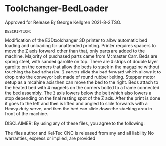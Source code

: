 # Toolchanger-BedLoader
Approved for Release By George Kellgren 2021-8-2 TSO.

    DESCRIPTION:
Modification of the E3Dtoolchanger 3D printer to allow automatic bed loading and unloading for unattended printing. Printer requires spacers to move the Z axis forward, other than that, only parts are added to the machine. Majority of purchased parts came from Mcmaster Carr.
Beds are spring steel, with sanded garolite on top. There are 4 strips of double layer garolite on the corners that allow the beds to stack in the magazine without touching the bed adhesive. 2 servos slide the bed forward which allows it to drop onto the conveyor belt made of round rubber belting. Stepper motor setup as a mcahine axis then can move the bed to the right.
Beds attach to the heated bed with 4 magnets on the corners bolted to a frame connected the bed assembly. The Z axis lowers below the belt which also lowers a stop depending on the final resting spot of the Z axis.
After the print is done it goes to the left and then is lifted and angled to slide forwards with a Heavy duty servo, and then the bed can slide down the stacking area in front of the machine.

   DISCLAIMER:
   By using any of these files, you agree to the following:

The files author and Kel-Tec CNC is released from any and all liability
No warranties, express or implied, are provided

